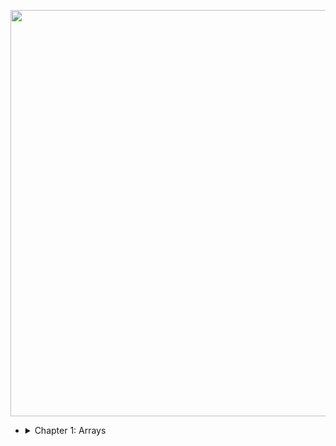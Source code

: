 <p align="center">
  <img width="650" src="https://www.tutorialrepublic.com/lib/images/javascript-illustration.png">
</p>

* <details>
  <summary>Chapter 1: Arrays</summary>

  * [Part - 1](/src/Array-Part-1.js)
    * Common operations.
    * Accessing array elements.
    * Relationship between length and numerical properties.
    * Increasing the length.
    * Decreasing the length property does, however, delete elements.
    * Creating an array using Regular Expression.

  * [Part - 2](/src/Array-Part-2.js)  
    * Array.from()
    * Array.isArray()
    * Array.of()
    * Array.prototype.concat()
    * Array.prototype.copyWithin()
    * Array.prototype.entries()
    * Array.prototype.every()

  * [Part - 3](/src/Array-Part-3.js)   
    * Array.prototype.fill()
    * Array.prototype.filter()
    * Array.prototype.find()
    * Array.prototype.findIndex()
    * Array.prototype.flat()
    * Array.prototype.flatMap()
    * Array.prototype.forEach()

  * [Part - 4](/src/Array-Part-4.js)
    * Array.prototype.includes()
    * Array.prototype.indexOf()
    * Array.prototype.join()
    * Array.prototype.keys()
    * Array.prototype.lastIndexOf()
    * Array.prototype.map()
    * Array.prototype.pop()

  * [Part - 5](/src/Array-Part-5.js)
    * Array.prototype.push()
    * Array.prototype.reduce()
    * Array.prototype.reduceRight()
    * Array.prototype.reverse()
    * Array.prototype.shift()
    * Array.prototype.slice()
    * Array.prototype.some()   

  * [Part - 6](/src/Array-Part-6.js)  
    * Array.prototype.sort()
    * Array.prototype.splice()
    * Array.prototype.toLocaleString()
    * Array.prototype.toString()
    * Array.prototype.unshift()
    * Array.prototype.values()
    
</details>